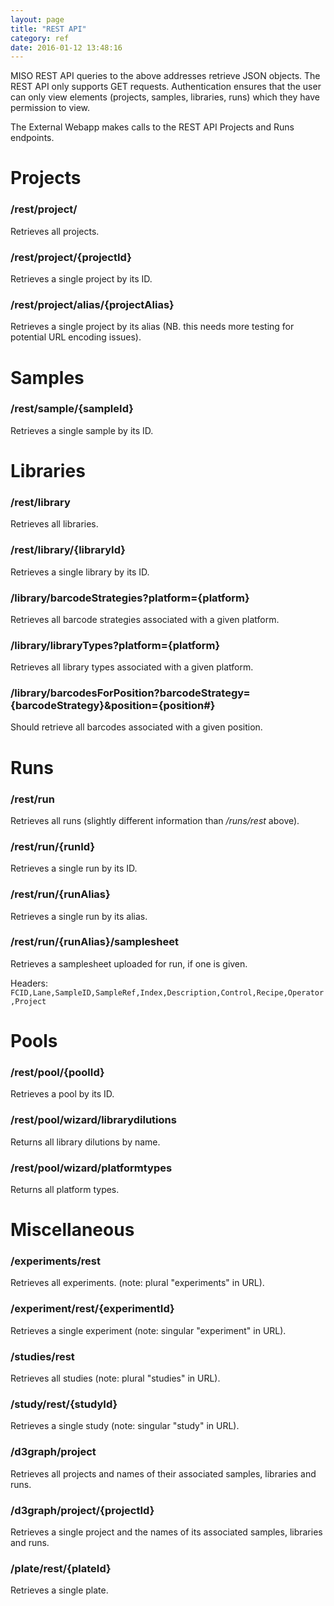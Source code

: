 ```yaml
---
layout: page
title: "REST API"
category: ref 
date: 2016-01-12 13:48:16
---
```




MISO REST API queries to the above addresses retrieve JSON objects. The REST API only supports GET requests. Authentication ensures that the user can only view elements (projects, samples, libraries, runs) which they have permission to view.

The External Webapp makes calls to the REST API Projects and Runs endpoints.

# Projects

### /rest/project/

Retrieves all projects.

### /rest/project/{projectId}

Retrieves a single project by its ID.

### /rest/project/alias/{projectAlias}

Retrieves a single project by its alias (NB. this needs more testing for potential URL encoding issues).

# Samples

### /rest/sample/{sampleId}

Retrieves a single sample by its ID.

# Libraries

### /rest/library

Retrieves all libraries.

### /rest/library/{libraryId}

Retrieves a single library by its ID.

### /library/barcodeStrategies?platform={platform}

Retrieves all barcode strategies associated with a given platform.

### /library/libraryTypes?platform={platform}

Retrieves all library types associated with a given platform.

### /library/barcodesForPosition?barcodeStrategy={barcodeStrategy}&position={position#}

Should retrieve all barcodes associated with a given position.

# Runs

### /rest/run

Retrieves all runs (slightly different information than _/runs/rest_ above).

### /rest/run/{runId}

Retrieves a single run by its ID.

### /rest/run/{runAlias}

Retrieves a single run by its alias.

### /rest/run/{runAlias}/samplesheet

Retrieves a samplesheet uploaded for run, if one is given.

Headers: `FCID,Lane,SampleID,SampleRef,Index,Description,Control,Recipe,Operator,Project`

# Pools

### /rest/pool/{poolId}

Retrieves a pool by its ID.

### /rest/pool/wizard/librarydilutions

Returns all library dilutions by name.

### /rest/pool/wizard/platformtypes

Returns all platform types.

# Miscellaneous

### /experiments/rest

Retrieves all experiments. (note: plural "experiments" in URL).

### /experiment/rest/{experimentId}

Retrieves a single experiment (note: singular "experiment" in URL).

### /studies/rest

Retrieves all studies (note: plural "studies" in URL).

### /study/rest/{studyId}

Retrieves a single study (note: singular "study" in URL).

### /d3graph/project

Retrieves all projects and names of their associated samples, libraries and runs.

### /d3graph/project/{projectId}

Retrieves a single project and the names of its associated samples, libraries and runs.

### /plate/rest/{plateId}

Retrieves a single plate.

